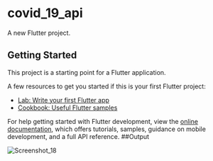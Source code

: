 # covid_19_api

A new Flutter project.

## Getting Started

This project is a starting point for a Flutter application.

A few resources to get you started if this is your first Flutter project:

- [Lab: Write your first Flutter app](https://docs.flutter.dev/get-started/codelab)
- [Cookbook: Useful Flutter samples](https://docs.flutter.dev/cookbook)

For help getting started with Flutter development, view the
[online documentation](https://docs.flutter.dev/), which offers tutorials,
samples, guidance on mobile development, and a full API reference.
##Output


![Screenshot_18](https://user-images.githubusercontent.com/84795389/205809366-d0ad7085-781b-4d1b-9748-71c88c6ed379.png)
